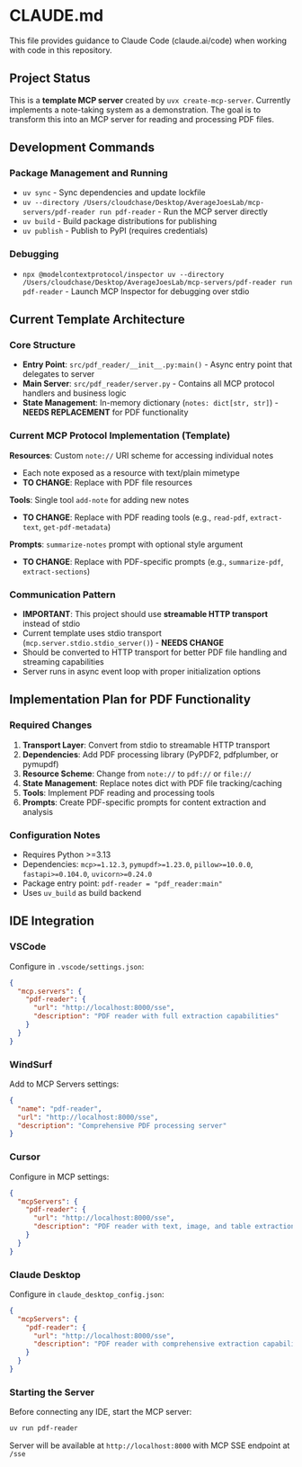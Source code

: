 # CLAUDE.md

This file provides guidance to Claude Code (claude.ai/code) when working with code in this repository.

## Project Status

This is a **template MCP server** created by `uvx create-mcp-server`. Currently implements a note-taking system as a demonstration. The goal is to transform this into an MCP server for reading and processing PDF files.

## Development Commands

### Package Management and Running
- `uv sync` - Sync dependencies and update lockfile
- `uv --directory /Users/cloudchase/Desktop/AverageJoesLab/mcp-servers/pdf-reader run pdf-reader` - Run the MCP server directly
- `uv build` - Build package distributions for publishing
- `uv publish` - Publish to PyPI (requires credentials)

### Debugging
- `npx @modelcontextprotocol/inspector uv --directory /Users/cloudchase/Desktop/AverageJoesLab/mcp-servers/pdf-reader run pdf-reader` - Launch MCP Inspector for debugging over stdio

## Current Template Architecture

### Core Structure
- **Entry Point**: `src/pdf_reader/__init__.py:main()` - Async entry point that delegates to server
- **Main Server**: `src/pdf_reader/server.py` - Contains all MCP protocol handlers and business logic
- **State Management**: In-memory dictionary (`notes: dict[str, str]`) - **NEEDS REPLACEMENT** for PDF functionality

### Current MCP Protocol Implementation (Template)
**Resources**: Custom `note://` URI scheme for accessing individual notes
- Each note exposed as a resource with text/plain mimetype
- **TO CHANGE**: Replace with PDF file resources

**Tools**: Single tool `add-note` for adding new notes
- **TO CHANGE**: Replace with PDF reading tools (e.g., `read-pdf`, `extract-text`, `get-pdf-metadata`)

**Prompts**: `summarize-notes` prompt with optional style argument
- **TO CHANGE**: Replace with PDF-specific prompts (e.g., `summarize-pdf`, `extract-sections`)

### Communication Pattern
- **IMPORTANT**: This project should use **streamable HTTP transport** instead of stdio
- Current template uses stdio transport (`mcp.server.stdio.stdio_server()`) - **NEEDS CHANGE**
- Should be converted to HTTP transport for better PDF file handling and streaming capabilities
- Server runs in async event loop with proper initialization options

## Implementation Plan for PDF Functionality

### Required Changes
1. **Transport Layer**: Convert from stdio to streamable HTTP transport
2. **Dependencies**: Add PDF processing library (PyPDF2, pdfplumber, or pymupdf)
3. **Resource Scheme**: Change from `note://` to `pdf://` or `file://`
4. **State Management**: Replace notes dict with PDF file tracking/caching
5. **Tools**: Implement PDF reading and processing tools
6. **Prompts**: Create PDF-specific prompts for content extraction and analysis

### Configuration Notes
- Requires Python >=3.13
- Dependencies: `mcp>=1.12.3`, `pymupdf>=1.23.0`, `pillow>=10.0.0`, `fastapi>=0.104.0`, `uvicorn>=0.24.0`
- Package entry point: `pdf-reader = "pdf_reader:main"`  
- Uses `uv_build` as build backend

## IDE Integration

### VSCode
Configure in `.vscode/settings.json`:
```json
{
  "mcp.servers": {
    "pdf-reader": {
      "url": "http://localhost:8000/sse",
      "description": "PDF reader with full extraction capabilities"
    }
  }
}
```

### WindSurf
Add to MCP Servers settings:
```json
{
  "name": "pdf-reader", 
  "url": "http://localhost:8000/sse",
  "description": "Comprehensive PDF processing server"
}
```

### Cursor  
Configure in MCP settings:
```json
{
  "mcpServers": {
    "pdf-reader": {
      "url": "http://localhost:8000/sse",
      "description": "PDF reader with text, image, and table extraction"
    }
  }
}
```

### Claude Desktop
Configure in `claude_desktop_config.json`:
```json
{
  "mcpServers": {
    "pdf-reader": {
      "url": "http://localhost:8000/sse",
      "description": "PDF reader with comprehensive extraction capabilities"
    }
  }
}
```

### Starting the Server
Before connecting any IDE, start the MCP server:
```bash
uv run pdf-reader
```
Server will be available at `http://localhost:8000` with MCP SSE endpoint at `/sse`
